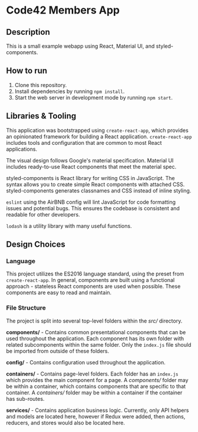 # Code42 Members App

## Description
This is a small example webapp using React, Material UI, and styled-components.

## How to run
1. Clone this repository.
1. Install dependencies by running `npm install`.
1. Start the web server in development mode by running `npm start`.

## Libraries & Tooling
This application was bootstrapped using `create-react-app`, which provides an opinionated framework for building a React application. `create-react-app` includes tools and configuration that are common to most React applications.

The visual design follows Google's material specification. Material UI includes ready-to-use React components that meet the material spec.

styled-components is React library for writing CSS in JavaScript. The syntax allows you to create simple React components with attached CSS. styled-components generates classnames and CSS instead of inline styling.

`eslint` using the AirBNB config will lint JavaScript for code formatting issues and potential bugs. This ensures the codebase is consistent and readable for other developers.

`lodash` is a utility library with many useful functions.

## Design Choices

### Language
This project utilizes the ES2016 language standard, using the preset from `create-react-app`. In general, components are built using a functional approach - stateless React components are used when possible. These components are easy to read and maintain.

### File Structure
The project is split into several top-level folders within the _src/_ directory.

__components/__ - Contains common presentational components that can be used throughout the application. Each component has its own folder with related subcomponents within the same folder. Only the `index.js` file should be imported from outside of these folders.

__config/__ - Contains configuration used throughout the application.

__containers/__ - Contains page-level folders. Each folder has an `index.js` which provides the main component for a page. A _components/_ folder may be within a container, which contains components that are specific to that container. A _containers/_ folder may be within a container if the container has sub-routes.

__services/__ - Contains application business logic. Currently, only API helpers and models are located here, however if Redux were added, then actions, reducers, and stores would also be located here.
